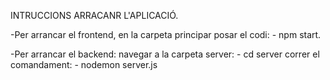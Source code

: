 INTRUCCIONS ARRACANR L'APLICACIÓ.

-Per arrancar el frontend, en la carpeta principar posar el codi: - npm start.

-Per arrancar el backend:
      navegar a la carpeta server: - cd server
      correr el comandament: - nodemon server.js
